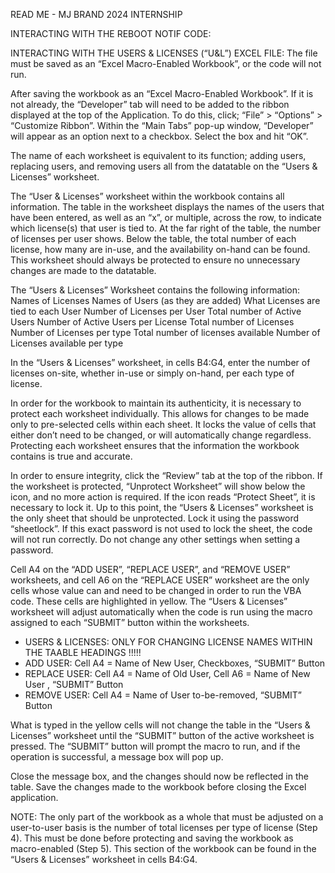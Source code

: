 READ ME - MJ BRAND 2024 INTERNSHIP 

INTERACTING WITH THE REBOOT NOTIF CODE:


INTERACTING WITH THE USERS & LICENSES (“U&L”) EXCEL FILE:
The file must be saved as an “Excel Macro-Enabled Workbook”, or the code will not run.

After saving the workbook as an “Excel Macro-Enabled Workbook”. 
If it is not already, the “Developer” tab will need to be added to the ribbon displayed at the top of the Application. 
To do this, click; “File” > “Options” > “Customize Ribbon”. 
Within the “Main Tabs” pop-up window, “Developer” will appear as an option next to a checkbox. 
Select the box and hit “OK”.

The name of each worksheet is equivalent to its function; adding users, replacing users, and removing users all from the datatable on the “Users & Licenses” worksheet. 

The “User & Licenses” worksheet within the workbook contains all information. 
The table in the worksheet displays the names of the users that have been entered, as well as an “x”, or multiple, across the row, to indicate which license(s) that user is tied to. 
At the far right of the table, the number of licenses per user shows. Below the table, the total number of each license, how many are in-use, and the availability on-hand can be found. 
This worksheet should always be protected to ensure no unnecessary changes are made to the datatable. 		
	
The “Users & Licenses” Worksheet contains the following information:
Names of Licenses
Names of Users (as they are added)
What Licenses are tied to each User
Number of Licenses per User
Total number of Active Users
Number of Active Users per License
Total number of Licenses
Number of Licenses per type
Total number of licenses available 
Number of Licenses available per type

In the “Users & Licenses” worksheet, in cells B4:G4, enter the number of licenses on-site, whether in-use or simply on-hand, per each type of license. 

In order for the workbook to maintain its authenticity, it is necessary to protect each worksheet individually. 
This allows for changes to be made only to pre-selected cells within each sheet. 
It locks the value of cells that either don’t need to be changed, or will automatically change regardless. 
Protecting each worksheet ensures that the information the workbook contains is true and accurate. 

In order to ensure integrity, click the “Review” tab at the top of the ribbon. 
If the worksheet is protected, “Unprotect Worksheet” will show below the icon, and no more action is required. 
If the icon reads “Protect Sheet”,  it is necessary to lock it. 
Up to this point, the “Users & Licenses” worksheet is the only sheet that should be unprotected. Lock it using the password “sheetlock”. 
If this exact password is not used to lock the sheet, the code will not run correctly. 
Do not change any other settings when setting a password.

Cell A4 on the “ADD USER”, “REPLACE USER”, and “REMOVE USER” worksheets, and cell A6 on the “REPLACE USER” worksheet are the only cells whose value can and need to be changed in order to run the VBA code. 
These cells are highlighted in yellow.
The “Users & Licenses” worksheet will adjust automatically when the code is run using the macro assigned to each “SUBMIT” button within the worksheets.

- USERS & LICENSES: ONLY FOR CHANGING LICENSE NAMES WITHIN THE TAABLE HEADINGS !!!!!
- ADD USER: Cell A4 = Name of New User, Checkboxes, “SUBMIT” Button
- REPLACE USER: Cell A4 = Name of Old User, Cell A6 = Name of New User , “SUBMIT” Button
- REMOVE USER: Cell A4 = Name of User to-be-removed, “SUBMIT” Button

What is typed in the yellow cells will not change the table in the “Users & Licenses” worksheet until the “SUBMIT” button of the active worksheet is pressed. 
The “SUBMIT” button will prompt the macro to run, and if the operation is successful, a message box will pop up.

Close the message box, and the changes should now be reflected in the table. 
Save the changes made to the workbook before closing the Excel application.

NOTE: The only part of the workbook as a whole that must be adjusted on a user-to-user basis is the number of total licenses per type of license (Step 4). 
This must be done before protecting and saving the workbook as macro-enabled (Step 5). 
This section of the workbook can be found in the “Users & Licenses” worksheet in cells B4:G4. 
